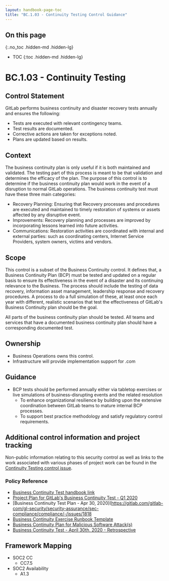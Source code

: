 ```yaml
---
layout: handbook-page-toc
title: "BC.1.03 - Continuity Testing Control Guidance"
---
```


## On this page
{:.no_toc .hidden-md .hidden-lg}

- TOC
{:toc .hidden-md .hidden-lg}

# BC.1.03 - Continuity Testing

## Control Statement
GitLab performs business continuity and disaster recovery tests annually and ensures the following:

* Tests are executed with relevant contingency teams.
* Test results are documented.
* Corrective actions are taken for exceptions noted.
* Plans are updated based on results.

## Context
The business continuity plan is only useful if it is both maintained and validated. The testing part of this process is meant to be that validation and determines the efficacy of the plan. The purpose of this control is to determine if the business continuity plan would work in the event of a disruption to normal GitLab operations.  The business continuity test must have these three main categories:

* Recovery Planning:  Ensuring that Recovery processes and procedures are executed and maintained to timely restoration of systems or assets affected by any disruptive event.
* Improvements:  Recovery planning and processes are improved by incorporating lessons learned into future activities.
* Communications:  Restoration activities are coordinated with internal and external parties: such as coordinating centers, Internet Service Providers, system owners, victims and vendors.

## Scope
This control is a subset of the Business Continuity control. It defines that, a Business Continuity Plan (BCP) must be tested and updated on a regular basis to ensure its effectiveness in the event of a disaster and its continuing relevance to the Business. The process should include the testing of data recovery, information asset management, leadership response and recovery procedures. A process to do a full simulation of these, at least once each year with different, realistic scenarios that test the effectiveness of GitLab's Business Continuity plan should be the goal.

All parts of the business continuity plan should be tested. All teams and services that have a documented business continuity plan should have a corresponding documented test.

## Ownership
* Business Operations owns this control.
* Infrastructure will provide implementation support for .com

## Guidance
* BCP tests should be performed annually either via tabletop exercises or live simulations of business-disrupting events and the related resolution
    - To enhance organizational resilience by building upon the extensive coordination between GitLab teams to mature internal BCP processes.
    - To support best practice methodology and satisfy regulatory control requirements.

## Additional control information and project tracking
Non-public information relating to this security control as well as links to the work associated with various phases of project work can be found in the [Continuity Testing control issue](https://gitlab.com/gitlab-com/gl-security/security-assurance/sec-compliance/compliance/issues/776).

### Policy Reference
- [Business Continuity Test handbook link](/handbook/business-ops/gitlab-business-continuity-plan.html#business-continuity-testing)
- [Project Plan for GitLab's Business Continuity Test - Q1 2020](https://gitlab.com/gitlab-com/gl-security/security-assurance/sec-compliance/compliance/-/issues/1721)
- [Business Continuity Test Plan - Apr 30, 2020](https://gitlab.com/gitlab-com/gl-security/security-assurance/sec-compliance/compliance/-/issues/1818
- [Business Continuity Exercise Runbook Template](https://gitlab.com/gitlab-com/gl-security/security-assurance/sec-compliance/compliance/-/issues/new?issuable_template=Business_Continuity_Exercise_Runbook)
- [Business Continuity Plan for Malicious Software Attack(s)](https://gitlab.com/gitlab-com/business-ops/Business-Operations/-/issues/264)
- [Business Continuity Test - April 30th, 2020 - Retrospective](https://gitlab.com/gitlab-com/gl-security/security-assurance/sec-compliance/compliance/-/issues/1838)

## Framework Mapping
* SOC2 CC
  * CC7.5
* SOC2 Availability
  * A1.3
